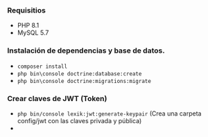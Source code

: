### Requisitios

- PHP 8.1
- MySQL 5.7

### Instalación de dependencias y base de datos.

- `composer install`
- `php bin\console doctrine:database:create`
- `php bin\console doctrine:migrations:migrate`

### Crear claves de JWT (Token)

- `php bin/console lexik:jwt:generate-keypair` (Crea una carpeta config/jwt con las claves privada y pública)
- 